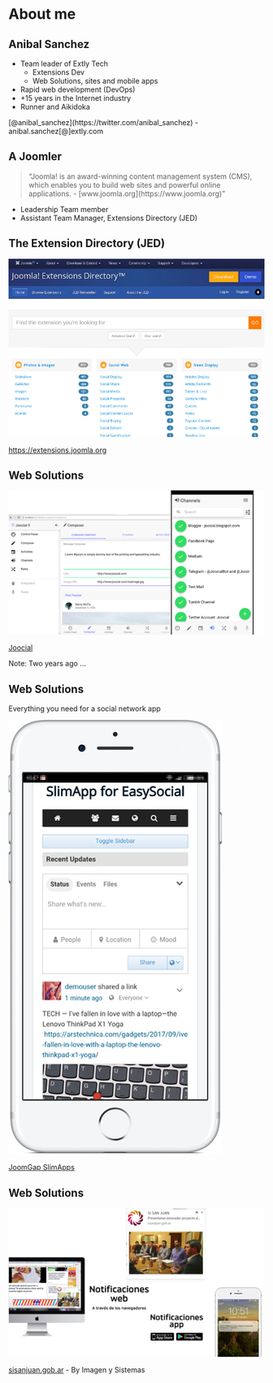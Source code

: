 # About me


## Anibal Sanchez <!-- .slide: class="extly-slide-style" data-background="#ffa619" data-background-repeat="no-repeat" data-background-image="images/05-who/anibal-aikido_metropoli-alone.jpg" data-background-size="auto auto" data-background-position="100% 5%" -->

- Team leader of Extly Tech
  - Extensions Dev
  - Web Solutions, sites and mobile apps
- Rapid web development (DevOps)
- +15 years in the Internet industry
- Runner and Aikidoka

<!-- .element: class="small" --> [@anibal_sanchez](https://twitter.com/anibal_sanchez) - anibal.sanchez[@]extly.com


## A Joomler <!-- .slide: data-background-image="images/05-who/joomla_logo.png" data-background-size="auto auto" data-background-position="100% 5%" -->

<blockquote cite="https://www.joomla.org/">
  &ldquo;Joomla! is an award-winning content management system (CMS), which enables you to build web sites and powerful online applications. - [www.joomla.org](https://www.joomla.org)&rdquo;
</blockquote>

- <!-- .element: class="small" --> Leadership Team member
- <!-- .element: class="small" --> Assistant Team Manager, Extensions Directory (JED)


## The Extension Directory (JED) <!-- .slide: data-background-image="images/05-who/joomla_logo.png" data-background-size="auto auto" data-background-position="100% 5%" -->

![The Joomla Extension Directory (JED)](images/05-who/jed.jpg) <!-- .element: style="width: 50%" -->

<https://extensions.joomla.org>


## Web Solutions <!-- .slide: data-background-image="images/05-who/extly-isologo.png" data-background-size="auto auto" data-background-position="95% 5%" -->

![Joocial 9](images/05-who/j9a3-snapshots.png)

[Joocial](https://www.extly.com/joocial.html)

Note: Two years ago ...

## Web Solutions <!-- .slide: data-background-image="images/05-who/extly-isologo.png" data-background-size="auto auto" data-background-position="95% 5%" -->

Everything you need for a social network app

![SlimApp for EasySocial](images/05-who/03-iPhone-7-Silver-vertical-ES-Wall.jpg) <!-- .element: style="width: 20%" -->

[JoomGap SlimApps](https://www.joomgap.com/slim-app.html)


## Web Solutions <!-- .slide: data-background-image="images/05-who/extly-isologo.png" data-background-size="auto auto" data-background-position="95% 5%" -->

![Joocial 9](images/05-who/sisanjuan.jpg) <!-- .element: style="width: 80%" -->

 [sisanjuan.gob.ar](https://sisanjuan.gob.ar) - By Imagen y Sistemas

